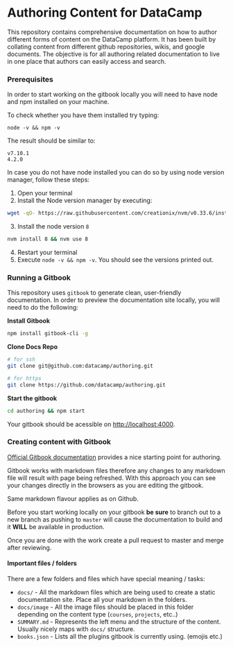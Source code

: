 # Authoring Content for DataCamp

This repository contains comprehensive documentation on how to author different forms of content on the DataCamp platform. It has been built by collating content from different github repositories, wikis, and google documents. The objective is for all authoring related documentation to live in one place that authors can easily access and search.

### Prerequisites

In order to start working on the gitbook locally you will need to have node and npm installed on your machine.

To check whether you have them installed try typing:
```shell
node -v && npm -v
```

The result should be similar to:
```shell
v7.10.1
4.2.0
```

In case you do not have node installed you can do so by using node version manager, follow these steps:

1. Open your terminal
2. Install the Node version manager by executing:
```sh
wget -qO- https://raw.githubusercontent.com/creationix/nvm/v0.33.6/install.sh | bash
```
3. Install the node version `8`
```sh
nvm install 8 && nvm use 8
```
4. Restart your terminal
5. Execute `node -v && npm -v`. You should see the versions printed out.

### Running a Gitbook

This repository uses `gitbook` to generate clean, user-friendly documentation. In order to preview the documentation site locally, you will need to do the following:

__Install Gitbook__

```sh
npm install gitbook-cli -g
```

__Clone Docs Repo__

```sh
# for ssh
git clone git@github.com:datacamp/authoring.git

# for https
git clone https://github.com/datacamp/authoring.git
```

__Start the gitbook__

```sh
cd authoring && npm start
```

Your gitbook should be acessible on [http://localhost:4000](http://localhost:4000).

### Creating content with Gitbook

[Official Gitbook documentation](https://toolchain.gitbook.com/structure.html) provides a nice starting point for authoring.

Gitbook works with markdown files therefore any changes to any markdown file will result with page being refreshed. With this approach you can see your changes directly in the browsers as you are editing the gitbook.

Same markdown flavour applies as on Github.

Before you start working locally on your gitbook **be sure** to branch out to a new branch as pushing to `master` will cause the documentation to build and it **WILL** be available in production.

Once you are done with the work create a pull request to master and merge after reviewing.

#### Important files / folders
There are a few folders and files which have special meaning / tasks:

- `docs/` - All the markdown files which are being used to create a static documentation site. Place all your markdown in the folders.
- `docs/image` - All the image files should be placed in this folder depending on the content type (`courses`, `projects`, etc..)
- `SUMMARY.md` - Represents the left menu and the structure of the content. Usually nicely maps with `docs/` structure.
- `books.json` - Lists all the plugins gitbook is currently using. (emojis etc.)